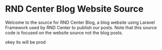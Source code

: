 # RND Center Blog Website Source

Welcome to the source for RND Center Blog, a blog website using Laravel Framework used by RND Center to publish our posts. Note that this source code is focused on the website source not the blog posts.

okey its will be prod
